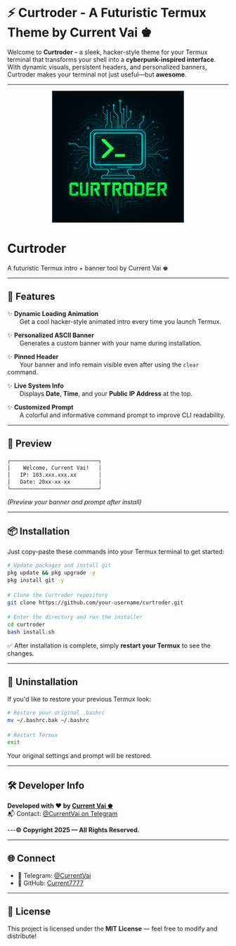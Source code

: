 # ⚡ Curtroder - A Futuristic Termux Theme by Current Vai ♚

Welcome to **Curtroder** – a sleek, hacker-style theme for your Termux terminal that transforms your shell into a **cyberpunk-inspired interface**.  
With dynamic visuals, persistent headers, and personalized banners, Curtroder makes your terminal not just useful—but **awesome**.

---
<p align="center">
  <img src="assets/logo.png" alt="Curtroder Logo" width="300"/>
</p>

# Curtroder
A futuristic Termux intro + banner tool by Current Vai ♚  <!-- এখানে একটি স্ক্রিনশটের লিঙ্ক দেবেন -->

---

## 🚀 Features

✨ **Dynamic Loading Animation**  
  Get a cool hacker-style animated intro every time you launch Termux.

✨ **Personalized ASCII Banner**  
  Generates a custom banner with your name during installation.

✨ **Pinned Header**  
  Your banner and info remain visible even after using the `clear` command.

✨ **Live System Info**  
  Displays **Date**, **Time**, and your **Public IP Address** at the top.

✨ **Customized Prompt**  
  A colorful and informative command prompt to improve CLI readability.

---

## 🧪 Preview

```
┌────────────────────────────┐
│    Welcome, Current Vai!   │
│   IP: 103.xxx.xxx.xx       │
│   Date: 20xx-xx-xx         │
└────────────────────────────┘
```

*(Preview your banner and prompt after install)*

---

## 📦 Installation

Just copy-paste these commands into your Termux terminal to get started:

```bash
# Update packages and install git
pkg update && pkg upgrade -y
pkg install git -y

# Clone the Curtroder repository
git clone https://github.com/your-username/curtroder.git

# Enter the directory and run the installer
cd curtroder
bash install.sh
```

✅ After installation is complete, simply **restart your Termux** to see the changes.

---

## 🧹 Uninstallation

If you'd like to restore your previous Termux look:

```bash
# Restore your original .bashrc
mv ~/.bashrc.bak ~/.bashrc

# Restart Termux
exit
```

Your original settings and prompt will be restored.

---

## 🛠️ Developer Info

**Developed with ❤️ by [Current Vai ♚](https://github.com/Current7777)**  
📬 Contact: [@CurrentVai on Telegram](https://t.me/CurrentVai)

---**© Copyright 2025 — All Rights Reserved.**

---

## 🌐 Connect

- 💬 Telegram: [@CurrentVai](https://t.me/CurrentVai)
- 🐙 GitHub: [Current7777](https://github.com/Current7777)

---

## 📢 License

This project is licensed under the **MIT License** — feel free to modify and distribute!

